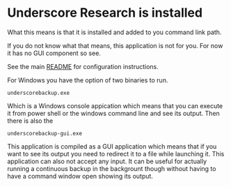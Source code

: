 Underscore Research is installed
================================

What this means is that it is installed and added to you command link path.

If you do not know what that means, this application is not for you. For now it has no GUI component so see.

See the main [README](../README.md) for configuration instructions.

For Windows you have the option of two binaries to run.

    underscorebackup.exe
    
Which is a Windows console appication which means that you can execute it from power shell or
the windows command line and see its output. Then there is also the

    underscorebackup-gui.exe
    
This application is compiled as a GUI application which means that if you want to see its output
you need to redirect it to a file while launching it. This application can also not accept any input.
It can be useful for actually running a continuous backup in the backgrount though without having
to have a command window open showing its output.
